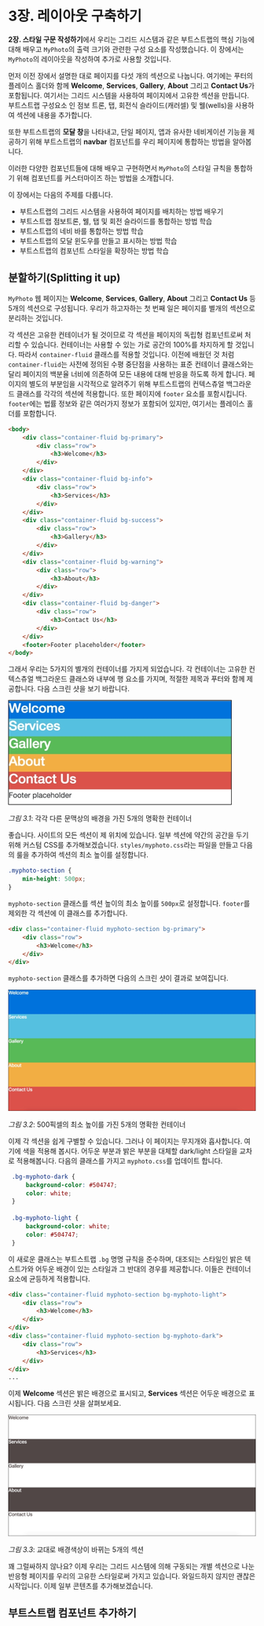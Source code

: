 # 3장. 레이아웃 구축하기

**2장. 스타일 구문 작성하기**에서 우리는 그리드 시스템과 같은 부트스트랩의 핵심 기능에 대해 배우고 `MyPhoto`의 출력 크기와 관련한 구성 요소를 작성했습니다. 이 장에서는 `MyPhoto`의 레이아웃을 작성하여 추가로 사용할 것입니다.

먼저 이전 장에서 설명한 대로 페이지를 다섯 개의 섹션으로 나눕니다. 여기에는 푸터의 플레이스 홀더와 함께 **Welcome**, **Services**, **Gallery**, **About** 그리고 **Contact Us**가 포함됩니다. 여기서는 그리드 시스템을 사용하여 페이지에서 고유한 섹션을 만듭니다. 부트스트랩 구성요소 인 점보 트론, 탭, 회전식 슬라이드(캐러셀) 및 웰(wells)을 사용하여 섹션에 내용을 추가합니다.

또한 부트스트랩의 **모달 창**을 나타내고, 단일 페이지, 앱과 유사한 네비게이션 기능을 제공하기 위해 부트스트랩의 **navbar** 컴포넌트를 우리 페이지에 통합하는 방법을 알아봅니다.

이러한 다양한 컴포넌트들에 대해 배우고 구현하면서 `MyPhoto`의 스타일 규칙을 통합하기 위해 컴포넌트를 커스터마이즈 하는 방법을 소개합니다.

이 장에서는 다음의 주제를 다룹니다.

* 부트스트랩의 그리드 시스템을 사용하여 페이지를 배치하는 방법 배우기
* 부트스트랩 점보트론, 웰, 탭 및 회전 슬라이드를 통합하는 방법 학습
* 부트스트랩의 네비 바를 통합하는 방법 학습
* 부트스트랩의 모달 윈도우를 만들고 표시하는 방법 학습
* 부트스트랩의 컴포넌트 스타일을 확장하는 방법 학습

## 분할하기(Splitting it up)

`MyPhoto` 웹 페이지는 **Welcome**, **Services**, **Gallery**, **About** 그리고 **Contact Us** 등 5개의 섹션으로 구성됩니다. 우리가 하고자하는 첫 번째 일은 페이지를 별개의 섹션으로 분리하는 것입니다.

각 섹션은 고유한 컨테이너가 될 것이므로 각 섹션을 페이지의 독립형 컴포넌트로써 처리할 수 있습니다. 컨테이너는 사용할 수 있는 가로 공간의 100%를 차지하게 할 것입니다. 따라서 `container-fluid` 클래스를 적용할 것입니다. 이전에 배웠던 것 처럼 `container-fluid`는 사전에 정의된 수평 중단점을 사용하는 표준 컨테이너 클래스와는 달리 페이지의 백분율 너비에 의존하여 모든 내용에 대해 반응을 하도록 하게 합니다. 페이지의 별도의 부분임을 시각적으로 알려주기 위해 부트스트랩의 컨텍스츄얼 백그라운드 클래스를 각각의 섹션에 적용합니다. 또한 페이지에 `footer` 요소를 포함시킵니다. `footer`에는 법률 정보와 같은 여러가지 정보가 포함되어 있지만, 여기서는 플레이스 홀더를 포함합니다.

```html
<body>
    <div class="container-fluid bg-primary">
        <div class="row">
            <h3>Welcome</h3>
        </div>
    </div>
    <div class="container-fluid bg-info">
        <div class="row">
            <h3>Services</h3>
        </div>
    </div>
    <div class="container-fluid bg-success">
        <div class="row">
            <h3>Gallery</h3>
        </div>
    </div>
    <div class="container-fluid bg-warning">
        <div class="row">
            <h3>About</h3>
        </div>
    </div>
    <div class="container-fluid bg-danger">
        <div class="row">
            <h3>Contact Us</h3>
        </div>
    </div>
    <footer>Footer placeholder</footer>
</body>
```

그래서 우리는 5가지의 별개의 컨테이너를 가지게 되었습니다. 각 컨테이너는 고유한 컨텍스츄얼 백그라운드 클래스와 내부에 행 요소를 가지며, 적절한 제목과 푸터와 함께 제공합니다. 다음 스크린 샷을 보기 바랍니다.

![](/assets/image_00_001.jpg)

*그림 3.1*: 각각 다른 문맥상의 배경을 가진 5개의 명확한 컨테이너

좋습니다. 사이트의 모든 섹션이 제 위치에 있습니다. 일부 섹션에 약간의 공간을 두기 위해 커스텀 CSS를 추가해보겠습니다. `styles/myphoto.css`라는 파일을 만들고 다음의 룰을 추가하여 섹션의 최소 높이를 설정합니다.

```css
.myphoto-section {
    min-height: 500px;
}
```

`myphoto-section` 클래스를 섹션 높이의 최소 높이를 `500px`로 설정합니다. `footer`를 제외한 각 섹션에 이 클래스를 추가합니다.

```html
<div class="container-fluid myphoto-section bg-primary">
    <div class="row">
        <h3>Welcome</h3>
    </div>
</div>
```

`myphoto-section` 클래스를 추가하면 다음의 스크린 샷이 결과로 보여집니다.

![](/assets/image_00_002.jpg)

*그림 3.2*: 500픽셀의 최소 높이를 가진 5개의 명확한 컨테이너

이제 각 섹션을 쉽게 구별할 수 있습니다. 그러나 이 페이지는 무지개와 흡사합니다. 여기에 색을 적용해 봅시다. 어두운 부분과 밝은 부분을 대체할 dark/light 스타일을 교차로 적용해봅니다. 다음의 클래스를 가지고 `myphoto.css`를 업데이트 합니다.

```css
 .bg-myphoto-dark {
     background-color: #504747;
     color: white;
 }
 
 .bg-myphoto-light {
     background-color: white;
     color: #504747;
 }
```

이 새로운 클래스는 부트스트랩 `.bg` 명명 규칙을 준수하며, 대조되는 스타일인 밝은 텍스트가와 어두운 배경이 있는 스타일과 그 반대의 경우를 제공합니다. 이들은 컨테이너 요소에 균등하게 적용합니다.

```html
<div class="container-fluid myphoto-section bg-myphoto-light">
    <div class="row">
        <h3>Welcome</h3>
    </div>
</div>
<div class="container-fluid myphoto-section bg-myphoto-dark">
    <div class="row">
        <h3>Services</h3>
    </div>
</div>
...
```

이제 **Welcome** 섹션은 밝은 배경으로 표시되고, **Services** 섹션은 어두운 배경으로 표시됩니다. 다음 스크린 샷을 살펴보세요.

![](/assets/image_00_003.jpg)

*그림 3.3*: 교대로 배경색상이 바뀌는 5개의 섹션

꽤 그럴싸하지 않나요? 이제 우리는 그리드 시스템에 의해 구동되는 개별 섹션으로 나눈 반응형 페이지를 우리의 고유한 스타일로써 가지고 있습니다. 와일드하지 않지만 괜찮은 시작입니다. 이제 일부 콘텐츠를 추가해보겠습니다.

## 부트스트랩 컴포넌트 추가하기






